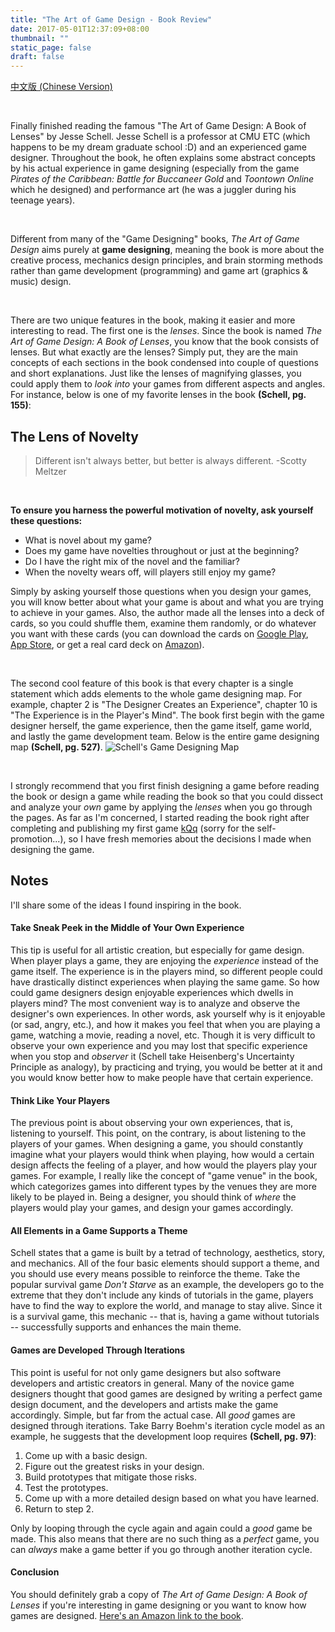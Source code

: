 ```yaml
---
title: "The Art of Game Design - Book Review"
date: 2017-05-01T12:37:09+08:00
thumbnail: ""
static_page: false
draft: false
---
```

[中文版 (Chinese Version)](https://medium.com/@realYuChao/the-art-of-game-design-%E8%AE%80%E6%9B%B8%E5%BF%83%E5%BE%97-b0cf82337a7b)

<br />

Finally finished reading the famous "The Art of Game Design: A Book of Lenses" by Jesse Schell. Jesse Schell is a professor at CMU ETC (which happens to be my dream graduate school :D) and an experienced game designer. Throughout the book, he often explains some abstract concepts by his actual experience in game designing (especially from the game *Pirates of the Caribbean: Battle for Buccaneer Gold* and *Toontown Online* which he designed) and performance art (he was a juggler during his teenage years).

<br />

Different from many of the "Game Designing" books, *The Art of Game Design* aims purely at **game designing**, meaning the book is more about the creative process, mechanics design principles, and brain storming methods rather than game development (programming) and game art (graphics & music) design.

<br />

There are two unique features in the book, making it easier and more interesting to read. The first one is the *lenses*. Since the book is named *The Art of Game Design: A Book of Lenses*, you know that the book consists of lenses. But what exactly are the lenses? Simply put, they are the main concepts of each sections in the book condensed into couple of questions and short explanations. Just like the lenses of magnifying glasses, you could apply them to *look into* your games from different aspects and angles. For instance, below is one of my favorite lenses in the book **(Schell, pg. 155)**:

## The Lens of Novelty
> Different isn't always better, but better is always different. -Scotty Meltzer

<br />

**To ensure you harness the powerful motivation of novelty, ask yourself these questions:**

* What is novel about my game?
* Does my game have novelties throughout or just at the beginning?
* Do I have the right mix of the novel and the familiar?
* When the novelty wears off, will players still enjoy my game?

Simply by asking yourself those questions when you design your games, you will know better about what your game is about and what you are trying to achieve in your games. Also, the author made all the lenses into a deck of cards, so you could shuffle them, examine them randomly, or do whatever you want with these cards (you can download the cards on [Google Play](https://play.google.com/store/apps/details?id=com.schellgames.deckoflenses&hl=zh_HK), [App Store](https://itunes.apple.com/us/app/the-art-of-game-design-a-deck-of-lenses/id385531319?mt=8), or get a real card deck on [Amazon](https://www.amazon.com/Art-Game-Design-Lenses-Second/dp/0692288872)).

<br />

The second cool feature of this book is that every chapter is a single statement which adds elements to the whole game designing map. For example, chapter 2 is "The Designer Creates an Experience", chapter 10 is "The Experience is in the Player's Mind". The book first begin with the game designer herself, the game experience, then the game itself, game world, and lastly the game development team. Below is the entire game designing map **(Schell, pg. 527)**.
![Schell's Game Designing Map](http://imgur.com/9nNGEki.jpg)

<br />

I strongly recommend that you first finish designing a game before reading the book or design a game while reading the book so that you could dissect and analyze your *own* game by applying the *lenses* when you go through the pages. As far as I'm concerned, I started reading the book right after completing and publishing my first game [kQq](/kqq) (sorry for the self-promotion...), so I have fresh memories about the decisions I made when designing the game.

## Notes
I'll share some of the ideas I found inspiring in the book.

#### Take Sneak Peek in the Middle of Your Own Experience
This tip is useful for all artistic creation, but especially for game design. When player plays a game, they are enjoying the *experience* instead of the game itself. The experience is in the players mind, so different people could have drastically distinct experiences when playing the same game. So how could game designers design enjoyable experiences which dwells in players mind? The most convenient way is to analyze and observe the designer's own experiences. In other words, ask yourself why is it enjoyable (or sad, angry, etc.), and how it makes you feel that when you are playing a game, watching a movie, reading a novel, etc. Though it is very difficult to observe your own experience and you may lost that specific experience when you stop and *observer* it (Schell take Heisenberg's Uncertainty Principle as analogy), by practicing and trying, you would be better at it and you would know better how to make people have that certain experience.

#### Think Like Your Players
The previous point is about observing your own experiences, that is, listening to yourself. This point, on the contrary, is about listening to the players of your games. When designing a game, you should constantly imagine what your players would think when playing, how would a certain design affects the feeling of a player, and how would the players play your games. For example, I really like the concept of "game venue" in the book, which categorizes games into different types by the venues they are more likely to be played in. Being a designer, you should think of *where* the players would play your games, and design your games accordingly.

#### All Elements in a Game Supports a Theme
Schell states that a game is built by a tetrad of technology, aesthetics, story, and mechanics. All of the four basic elements should support a theme, and you should use every means possible to reinforce the theme. Take the popular survival game *Don't Starve* as an example, the developers go to the extreme that they don't include any kinds of tutorials in the game, players have to find the way to explore the world, and manage to stay alive. Since it is a survival game, this mechanic -- that is, having a game without tutorials -- successfully supports and enhances the main theme. 

#### Games are Developed Through Iterations
This point is useful for not only game designers but also software developers and artistic creators in general. Many of the novice game designers thought that good games are designed by writing a perfect game design document, and the developers and artists make the game accordingly. Simple, but far from the actual case. All *good* games are designed through iterations. Take Barry Boehm's iteration cycle model as an example, he suggests that the development loop requires **(Schell, pg. 97)**:

1. Come up with a basic design.
2. Figure out the greatest risks in your design.
3. Build prototypes that mitigate those risks.
4. Test the prototypes.
5. Come up with a more detailed design based on what you have learned.
6. Return to step 2.

Only by looping through the cycle again and again could a *good* game be made. This also means that there are no such thing as a *perfect* game, you can *always* make a game better if you go through another iteration cycle.

#### Conclusion
You should definitely grab a copy of *The Art of Game Design: A Book of Lenses* if you're interesting in game designing or you want to know how games are designed. [Here's an Amazon link to the book](https://www.amazon.com/Art-Game-Design-Book-Lenses/dp/0123694965).